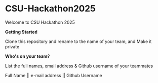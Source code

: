 # CSU-Hackathon2025

Welcome to  CSU Hackathon 2025



**Getting Started**

Clone this repository and rename to the name of your team, and Make it private

**Who's on your team?**

List the full names, email address & Github username of your teammates

Full Name || e-mail address || Github Username
